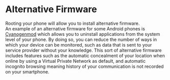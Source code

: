 [Title]: # (Alternative Firmware)
[Order]: # (10)

# Alternative Firmware

Rooting your phone will allow you to install alternative firmware.  
An example of an alternative firmware for some Android phones is [Cyanogenmod](http://cyanogenmod.com/) which allows you to uninstall applications from the system level of your phone. By doing so, you can reduce the number of ways in which your device can be monitored, such as data that is sent to your service provider without your knowledge. This sort of alternative firmware includes features such as the automatic concealment of your location when online by using a Virtual Private Network as default, and automatic incognito browsing meaning history of your communication is not recorded on your smartphone.